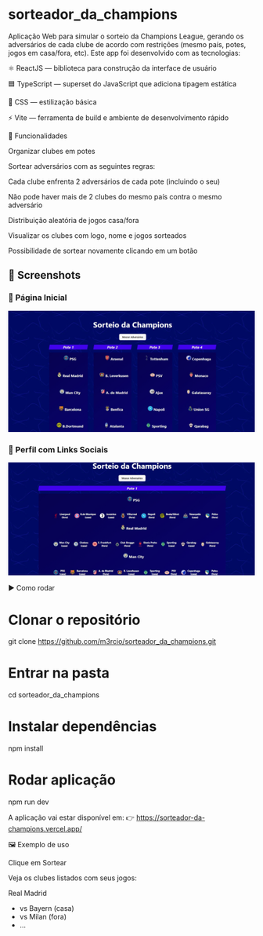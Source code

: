 # sorteador_da_champions
Aplicação Web para simular o sorteio da Champions League, gerando os adversários de cada clube de acordo com restrições (mesmo país, potes, jogos em casa/fora, etc).
Este app foi desenvolvido com as tecnologias:

⚛️ ReactJS
 — biblioteca para construção da interface de usuário

🟦 TypeScript
 — superset do JavaScript que adiciona tipagem estática

🎨 CSS
 — estilização básica

⚡ Vite
 — ferramenta de build e ambiente de desenvolvimento rápido

📌 Funcionalidades

Organizar clubes em potes

Sortear adversários com as seguintes regras:

Cada clube enfrenta 2 adversários de cada pote (incluindo o seu)

Não pode haver mais de 2 clubes do mesmo país contra o mesmo adversário

Distribuição aleatória de jogos casa/fora

Visualizar os clubes com logo, nome e jogos sorteados

Possibilidade de sortear novamente clicando em um botão


## 📸 Screenshots

### 🔹 Página Inicial
![Página Inicial](https://raw.githubusercontent.com/m3rcio/sorteador_da_champions/main/src/assets/home2.jpeg)

### 🔹 Perfil com Links Sociais
![Página Inicial](https://raw.githubusercontent.com/m3rcio/sorteador_da_champions/main/src/assets/home.jpeg)


▶️ Como rodar
# Clonar o repositório
git clone https://github.com/m3rcio/sorteador_da_champions.git

# Entrar na pasta
cd sorteador_da_champions

# Instalar dependências
npm install

# Rodar aplicação
npm run dev


A aplicação vai estar disponível em:
👉 https://sorteador-da-champions.vercel.app/

🖼️ Exemplo de uso

Clique em Sortear

Veja os clubes listados com seus jogos:

Real Madrid
 - vs Bayern (casa)
 - vs Milan (fora)
 - ...
